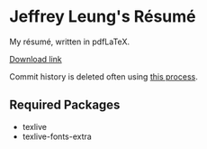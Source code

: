 # Jeffrey Leung's Résumé

My résumé, written in pdfLaTeX.

[Download link](https://github.com/jleung51/resume/raw/master/resume.pdf)

Commit history is deleted often using [this process](http://stackoverflow.com/a/26000395).

## Required Packages
* texlive
* texlive-fonts-extra
